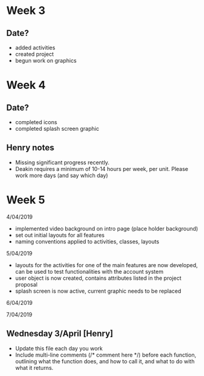 # Week 3
## Date?
* added activities
* created project
* begun work on graphics


# Week 4
## Date?
* completed icons
* completed splash screen graphic

## Henry notes
- Missing significant progress recently.
- Deakin requires a minimum of 10-14 hours per week, per unit. Please work more days (and say which day)

# Week 5
4/04/2019 
* implemented video background on intro page (place holder background)
* set out initial layouts for all features
* naming conventions applied to activities, classes, layouts

5/04/2019 
* layouts for the activities for one of the main features are now developed, can be used to test functionalities with the account system
* user object is now created, contains attributes listed in the project proposal
* splash screen is now active, current graphic needs to be replaced

6/04/2019 

7/04/2019 

## Wednesday 3/April [Henry]
- Update this file each day you work
- Include multi-line comments (/* comment here */) before each function, outlining what the function does, and how to call it, and what to do with what it returns.

